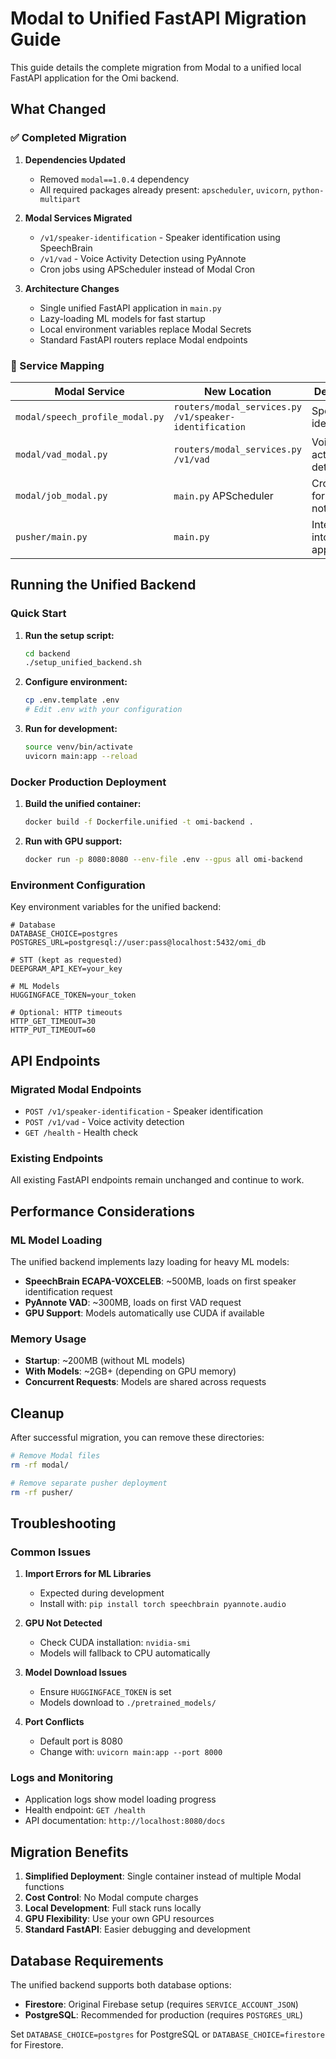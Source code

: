 # Modal to Unified FastAPI Migration Guide

This guide details the complete migration from Modal to a unified local FastAPI application for the Omi backend.

## What Changed

### ✅ Completed Migration

1. **Dependencies Updated**
   - Removed `modal==1.0.4` dependency
   - All required packages already present: `apscheduler`, `uvicorn`, `python-multipart`

2. **Modal Services Migrated**
   - `/v1/speaker-identification` - Speaker identification using SpeechBrain
   - `/v1/vad` - Voice Activity Detection using PyAnnote
   - Cron jobs using APScheduler instead of Modal Cron

3. **Architecture Changes**
   - Single unified FastAPI application in `main.py`
   - Lazy-loading ML models for fast startup
   - Local environment variables replace Modal Secrets
   - Standard FastAPI routers replace Modal endpoints

### 🔄 Service Mapping

| Modal Service | New Location | Description |
|---------------|--------------|-------------|
| `modal/speech_profile_modal.py` | `routers/modal_services.py` `/v1/speaker-identification` | Speaker identification |
| `modal/vad_modal.py` | `routers/modal_services.py` `/v1/vad` | Voice activity detection |
| `modal/job_modal.py` | `main.py` APScheduler | Cron jobs for notifications |
| `pusher/main.py` | `main.py` | Integrated into main app |

## Running the Unified Backend

### Quick Start

1. **Run the setup script:**
   ```bash
   cd backend
   ./setup_unified_backend.sh
   ```

2. **Configure environment:**
   ```bash
   cp .env.template .env
   # Edit .env with your configuration
   ```

3. **Run for development:**
   ```bash
   source venv/bin/activate
   uvicorn main:app --reload
   ```

### Docker Production Deployment

1. **Build the unified container:**
   ```bash
   docker build -f Dockerfile.unified -t omi-backend .
   ```

2. **Run with GPU support:**
   ```bash
   docker run -p 8080:8080 --env-file .env --gpus all omi-backend
   ```

### Environment Configuration

Key environment variables for the unified backend:

```env
# Database
DATABASE_CHOICE=postgres
POSTGRES_URL=postgresql://user:pass@localhost:5432/omi_db

# STT (kept as requested)
DEEPGRAM_API_KEY=your_key

# ML Models
HUGGINGFACE_TOKEN=your_token

# Optional: HTTP timeouts
HTTP_GET_TIMEOUT=30
HTTP_PUT_TIMEOUT=60
```

## API Endpoints

### Migrated Modal Endpoints

- `POST /v1/speaker-identification` - Speaker identification
- `POST /v1/vad` - Voice activity detection
- `GET /health` - Health check

### Existing Endpoints

All existing FastAPI endpoints remain unchanged and continue to work.

## Performance Considerations

### ML Model Loading

The unified backend implements lazy loading for heavy ML models:

- **SpeechBrain ECAPA-VOXCELEB**: ~500MB, loads on first speaker identification request
- **PyAnnote VAD**: ~300MB, loads on first VAD request
- **GPU Support**: Models automatically use CUDA if available

### Memory Usage

- **Startup**: ~200MB (without ML models)
- **With Models**: ~2GB+ (depending on GPU memory)
- **Concurrent Requests**: Models are shared across requests

## Cleanup

After successful migration, you can remove these directories:

```bash
# Remove Modal files
rm -rf modal/

# Remove separate pusher deployment
rm -rf pusher/
```

## Troubleshooting

### Common Issues

1. **Import Errors for ML Libraries**
   - Expected during development
   - Install with: `pip install torch speechbrain pyannote.audio`

2. **GPU Not Detected**
   - Check CUDA installation: `nvidia-smi`
   - Models will fallback to CPU automatically

3. **Model Download Issues**
   - Ensure `HUGGINGFACE_TOKEN` is set
   - Models download to `./pretrained_models/`

4. **Port Conflicts**
   - Default port is 8080
   - Change with: `uvicorn main:app --port 8000`

### Logs and Monitoring

- Application logs show model loading progress
- Health endpoint: `GET /health`
- API documentation: `http://localhost:8080/docs`

## Migration Benefits

1. **Simplified Deployment**: Single container instead of multiple Modal functions
2. **Cost Control**: No Modal compute charges
3. **Local Development**: Full stack runs locally
4. **GPU Flexibility**: Use your own GPU resources
5. **Standard FastAPI**: Easier debugging and development

## Database Requirements

The unified backend supports both database options:

- **Firestore**: Original Firebase setup (requires `SERVICE_ACCOUNT_JSON`)
- **PostgreSQL**: Recommended for production (requires `POSTGRES_URL`)

Set `DATABASE_CHOICE=postgres` for PostgreSQL or `DATABASE_CHOICE=firestore` for Firestore.
